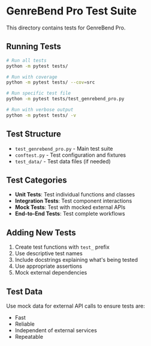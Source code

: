 # GenreBend Pro Test Suite

This directory contains tests for GenreBend Pro.

## Running Tests

```bash
# Run all tests
python -m pytest tests/

# Run with coverage
python -m pytest tests/ --cov=src

# Run specific test file
python -m pytest tests/test_genrebend_pro.py

# Run with verbose output
python -m pytest tests/ -v
```

## Test Structure

- `test_genrebend_pro.py` - Main test suite
- `conftest.py` - Test configuration and fixtures
- `test_data/` - Test data files (if needed)

## Test Categories

- **Unit Tests**: Test individual functions and classes
- **Integration Tests**: Test component interactions
- **Mock Tests**: Test with mocked external APIs
- **End-to-End Tests**: Test complete workflows

## Adding New Tests

1. Create test functions with `test_` prefix
2. Use descriptive test names
3. Include docstrings explaining what's being tested
4. Use appropriate assertions
5. Mock external dependencies

## Test Data

Use mock data for external API calls to ensure tests are:
- Fast
- Reliable
- Independent of external services
- Repeatable
